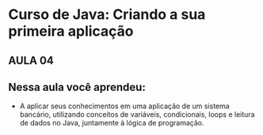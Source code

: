 # Curso de Java: Criando a sua primeira aplicação

## AULA 04

## Nessa aula você aprendeu:

* A aplicar seus conhecimentos em uma aplicação de um sistema bancário, utilizando conceitos de variáveis, condicionais, loops e leitura de dados no Java, juntamente à lógica de programação.
  
